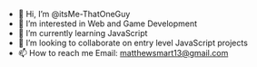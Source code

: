 - 👋 Hi, I’m @itsMe-ThatOneGuy
- 👀 I’m interested in Web and Game Development
- 🌱 I’m currently learning JavaScript
- 💞️ I’m looking to collaborate on entry level JavaScript projects
- 📫 How to reach me Email: matthewsmart13@gmail.com
